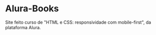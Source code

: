 # Alura-Books
Site feito curso de "HTML e CSS: responsividade com mobile-first", da plataforma Alura.
